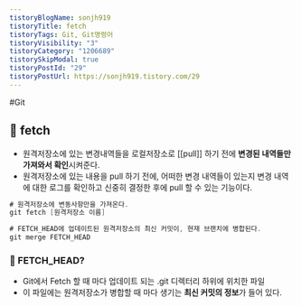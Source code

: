 ```yaml
---
tistoryBlogName: sonjh919
tistoryTitle: fetch
tistoryTags: Git, Git명령어
tistoryVisibility: "3"
tistoryCategory: "1206689"
tistorySkipModal: true
tistoryPostId: "29"
tistoryPostUrl: https://sonjh919.tistory.com/29
---
```

#Git 
## 🌈 fetch
+ 원격저장소에 있는 변경내역들을 로컬저장소로 [[pull]] 하기 전에 **변경된 내역들만  
가져와서 확인**시켜준다.
+  원격저장소에 있는 내용을 pull 하기 전에, 어떠한 변경 내역들이 있는지 변경 내역에 대한 로그를 확인하고 신중히 결정한 후에 pull 할 수 있는 기능이다.

```cs
# 원격저장소에 변동사항만을 가져온다.
git fetch [원격저장소 이름]

# FETCH_HEAD에 업데이트된 원격저장소의 최신 커밋이, 현재 브랜치에 병합된다.
git merge FETCH_HEAD
```

### 👀 FETCH_HEAD?
+ Git에서 Fetch 할 때 마다 업데이트 되는 .git 디렉터리 하위에 위치한 파일
+ 이 파일에는 원격저장소가 병합할 때 마다 생기는 **최신 커밋의 정보**가 들어 있다.